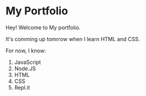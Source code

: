 # My Portfolio


Hey! Welcome to My portfolio.

It's comming up tomrrow when I learn HTML and CSS.

For now, I know:
1. JavaScript
2. Node.JS
3. HTML
4. CSS
5. Repl.it
